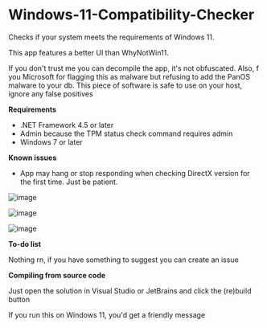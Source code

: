 # Windows-11-Compatibility-Checker
Checks if your system meets the requirements of Windows 11.

This app features a better UI than WhyNotWin11.

If you don't trust me you can decompile the app, it's not obfuscated. Also, f you Microsoft for flagging this as malware but refusing to add the PanOS malware to your db. This piece of software is safe to use on your host, ignore any false positives

**Requirements**
- .NET Framework 4.5 or later
- Admin because the TPM status check command requires admin
- Windows 7 or later

**Known issues**
- App may hang or stop responding when checking DirectX version for the first time. Just be patient.

![image](https://user-images.githubusercontent.com/63195743/125066782-f9528700-e0e5-11eb-93ce-ae2b9ad9338a.png)

![image](https://user-images.githubusercontent.com/63195743/126023706-832788be-4fa1-4067-8b7c-637261e2a565.png)

![image](https://user-images.githubusercontent.com/63195743/126023714-4415b134-cb99-4698-887a-74b2d8eb256a.png)

**To-do list**

Nothing rn, if you have something to suggest you can create an issue

**Compiling from source code**

Just open the solution in Visual Studio or JetBrains and click the (re)build button

If you run this on Windows 11, you'd get a friendly message
